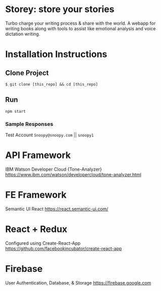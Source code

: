 
# Storey: store your stories
Turbo charge your writing process & share with the world.
A webapp for writing books along with tools to assist like emotional analysis and voice dictation writing.

# Installation Instructions
## Clone Project
``$ git clone [this_repo] && cd [this_repo]``

## Run
``npm start``

### Sample Responses
Test Account
`Snoopy@snoopy.com` || `snoopy1`

# API Framework
IBM Watson Developer Cloud {Tone-Analyzer}
https://www.ibm.com/watson/developercloud/tone-analyzer.html

# FE Framework
Semantic UI React
https://react.semantic-ui.com/

# React + Redux
Configured using Create-React-App
https://github.com/facebookincubator/create-react-app

# Firebase
User Authentication, Database, & Storage
https://firebase.google.com
